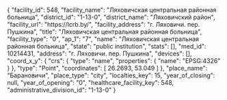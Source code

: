 {
    "facility_id": 548,
    "facility_name": "Ляховичская центральная районная больница",
    "district_id": "1-13-0",
    "district_name": "Ляховичский район",
    "facility_url": "https:\/\/lcrb.by\/",
    "facility_address": "г. Ляховичи. пер. Пушкина",
    "title": "Ляховичская центральная районная больница",
    "facility_type": "0",
    "ap_1": "7",
    "name": "Ляховичская центральная районная больница",
    "state": "public institution",
    "stats": [],
    "med_id": 10214431,
    "address": "г. Ляховичи. пер. Пушкина",
    "devices": [],
    "coord_x_y": {
        "crs": {
            "type": "name",
            "properties": {
                "name": "EPSG:4326"
            }
        },
        "type": "Point",
        "coordinates": [
            26.2693,
            53.049
        ]
    },
    "place_name": "Барановичи",
    "place_type": "city",
    "localties_key": 15,
    "year_of_closing": null,
    "year_of_opening": "0",
    "healthcare_facility_key": 548,
    "administrative_division_id": "1-13-0"
}